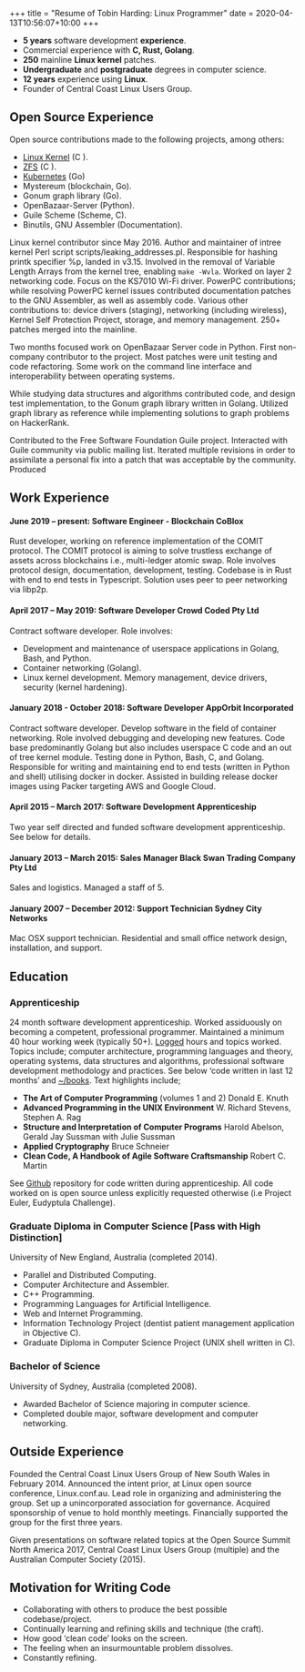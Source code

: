 +++
title = "Resume of Tobin Harding: Linux Programmer"
date = 2020-04-13T10:56:07+10:00
+++

* **5 years** software development **experience**.
* Commercial experience with **C, Rust, Golang**.
* **250** mainline **Linux kernel** patches.
* **Undergraduate** and **postgraduate** degrees in computer science.
* **12 years** experience using **Linux**.
* Founder of Central Coast Linux Users Group.


## Open Source Experience

Open source contributions made to the following projects, among others:

* [Linux Kernel](http://git.kernel.org/cgit/linux/kernel/git/torvalds/linux.git/log/?qt=grep&q=me%40tobin.cc)
 (C ).
* [ZFS](https://github.com/pulls?utf8=%E2%9C%93&q=is%3Apr+author%3Atcharding+zfs+) (C ).
* [Kubernetes](https://github.com/pulls?utf8=%E2%9C%93&q=is%3Apr+author%3Atcharding+kubernetes+) (Go)
* Mystereum (blockchain, Go).
* Gonum graph library (Go).
* OpenBazaar-Server (Python).
* Guile Scheme (Scheme, C).
* Binutils, GNU Assembler (Documentation).

Linux kernel contributor since May 2016. Author and maintainer of intree kernel
Perl script scripts/leaking_addresses.pl. Responsible for hashing printk
specifier %p, landed in v3.15. Involved in the removal of Variable Length Arrays
from the kernel tree, enabling `make -Wvla`. Worked on layer 2 networking
code. Focus on the KS7010 Wi-Fi driver. PowerPC contributions; while resolving
PowerPC kernel issues contributed documentation patches to the GNU Assembler, as
well as assembly code. Various other contributions to: device drivers (staging),
networking (including wireless), Kernel Self Protection Project, storage, and
memory management. 250+ patches merged into the mainline.

Two months focused work on OpenBazaar Server code in Python. First non-company
contributor to the project. Most patches were unit testing and code
refactoring. Some work on the command line interface and interoperability
between operating systems.

While studying data structures and algorithms contributed code, and design test
implementation, to the Gonum graph library written in Golang. Utilized graph
library as reference while implementing solutions to graph problems on
HackerRank.

Contributed to the Free Software Foundation Guile project. Interacted with Guile
community via public mailing list. Iterated multiple revisions in order to
assimilate a personal fix into a patch that was acceptable by the
community. Produced

## Work Experience

#### June 2019 – present: **Software Engineer - Blockchain** CoBlox
Rust developer, working on reference implementation of the COMIT protocol. The
COMIT protocol is aiming to solve trustless exchange of assets across
blockchains i.e., multi-ledger atomic swap. Role involves protocol design,
documentation, development, testing. Codebase is in Rust with end to end tests
in Typescript. Solution uses peer to peer networking via libp2p.

#### April 2017 – May 2019: **Software Developer** Crowd Coded Pty Ltd
Contract software developer. Role involves:
- Development and maintenance of userspace applications in Golang, Bash, and Python.
- Container networking (Golang).
- Linux kernel development.  Memory management, device drivers, security (kernel
hardening).


#### January 2018 - October 2018: **Software Developer** AppOrbit Incorporated
Contract software developer. Develop software in the field of container
networking. Role involved debugging and developing new features. Code base
predominantly Golang but also includes userspace C code and an out of tree
kernel module. Testing done in Python, Bash, C, and Golang. Responsible for
writing and maintaining end to end tests (written in Python and shell) utilising
docker in docker.  Assisted in building release docker images using Packer
targeting AWS and Google Cloud.

#### April 2015 – March 2017: **Software Development Apprenticeship**
Two year self directed and funded software development apprenticeship. See below
for details.

#### January 2013 – March 2015: **Sales Manager** Black Swan Trading Company Pty Ltd
Sales and logistics. Managed a staff of 5.

#### January 2007 – December 2012: **Support Technician** Sydney City Networks
Mac OSX support technician. Residential and small office network design,
installation, and support.

## Education

### Apprenticeship

24 month software development apprenticeship.  Worked assiduously on becoming a
competent, professional programmer.  Maintained a minimum 40 hour working week
(typically 50+).
 [Logged](https://github.com/tcharding/work-logs) hours and topics
worked.  Topics include; computer architecture,
programming languages and theory, operating systems, data structures
and algorithms, professional software development methodology and practices.  See
below ‘code written in last 12 months’ and
[~/books](http://tobin.cc/reading-list).  Text highlights include;

* **The Art of Computer Programming** (volumes 1 and 2) Donald E. Knuth
* **Advanced Programming in the UNIX Environment** W. Richard Stevens, Stephen A. Rag
* **Structure and Interpretation of Computer Programs** Harold Abelson, Gerald
  Jay Sussman with Julie Sussman
* **Applied Cryptography** Bruce Schneier
* **Clean Code, A Handbook of Agile Software Craftsmanship** Robert C. Martin

See [Github](https://github.com/tcharding/self_learning) repository for code
written during apprenticeship.  All code worked on is open source unless
explicitly requested otherwise (i.e Project Euler, Eudyptula Challenge).

### Graduate Diploma in Computer Science [Pass with High Distinction]

University of New England, Australia (completed 2014).

* Parallel and Distributed Computing.
* Computer Architecture and Assembler.
* C++ Programming.
* Programming Languages for Artificial Intelligence.
* Web and Internet Programming.
* Information Technology Project (dentist patient management application in Objective C).
* Graduate Diploma in Computer Science Project (UNIX shell written in C).

### Bachelor of Science
University of Sydney, Australia (completed 2008).

* Awarded Bachelor of Science majoring in computer science.
* Completed double major, software development and computer networking.

## Outside Experience

Founded the Central Coast Linux Users Group of New South Wales in
February 2014.  Announced the intent prior, at Linux open source
conference, Linux.conf.au.  Lead role in organizing and administering
the group.  Set up a unincorporated association for
governance.  Acquired sponsorship of venue to hold monthly
meetings.  Financially supported the group for the first three years.

Given presentations on software related topics at the Open Source Summit North
America 2017, Central Coast Linux Users Group (multiple) and the Australian
Computer Society (2015).

## Motivation for Writing Code

* Collaborating with others to produce the best possible codebase/project.
* Continually learning and refining skills and technique (the craft).
* How good ‘clean code’ looks on the screen.
* The feeling when an insurmountable problem dissolves.
* Constantly refining.
